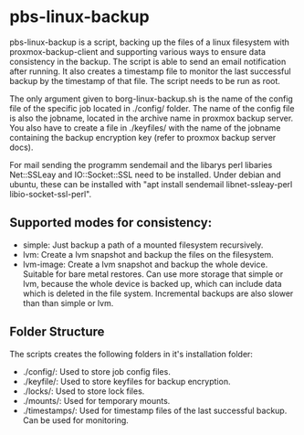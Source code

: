 # pbs-linux-backup

pbs-linux-backup is a script, backing up the files of a linux filesystem with proxmox-backup-client and supporting various ways to ensure data consistency in the backup. The script is able to send an email notification after running. It also creates a timestamp file to monitor the last successful backup by the timestamp of that file. The script needs to be run as root.

The only argument given to borg-linux-backup.sh is the name of the config file of the specific job located in ./config/ folder. The name of the config file is also the jobname, located in the archive name in proxmox backup server. You also have to create a file in ./keyfiles/ with the name of the jobname containing the backup encryption key (refer to proxmox backup server docs).

For mail sending the programm sendemail and the libarys perl libaries Net::SSLeay and IO::Socket::SSL need to be installed. Under debian and ubuntu, these can be installed with "apt install sendemail libnet-ssleay-perl libio-socket-ssl-perl".


## Supported modes for consistency:

* simple: Just backup a path of a mounted filesystem recursively.
* lvm: Create a lvm snapshot and backup the files on the filesystem.
* lvm-image: Create a lvm snapshot and backup the whole device. Suitable for bare metal restores. Can use more storage that simple or lvm, because the whole device is backed up, which can include data which is deleted in the file system. Incremental backups are also slower than than simple or lvm.


## Folder Structure

The scripts creates the following folders in it's installation folder:

* ./config/: Used to store job config files.
* ./keyfile/: Used to store keyfiles for backup encryption.
* ./locks/: Used to store lock files.
* ./mounts/: Used for temporary mounts.
* ./timestamps/: Used for timestamp files of the last successful backup. Can be used for monitoring.
